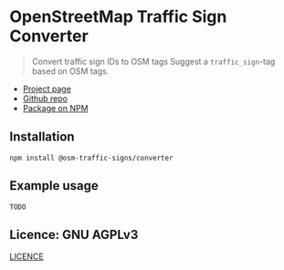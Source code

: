 # OpenStreetMap Traffic Sign Converter

> Convert traffic sign IDs to OSM tags
> Suggest a `traffic_sign`-tag based on OSM tags.

- [Project page](https://www.osm-verkehrswende.org/traffic-signs/)
- [Github repo](https://github.com/osmberlin/osm-traffic-sign-tool/tree/main/packages/traffic-sign-converter)
- [Package on NPM](https://www.npmjs.com/package/@osm-traffic-signs/converter)

## Installation

```
npm install @osm-traffic-signs/converter
```

## Example usage

`TODO`

## Licence: GNU AGPLv3

[LICENCE](https://github.com/osmberlin/osm-traffic-sign-tool/blob/main/LICENSE)
